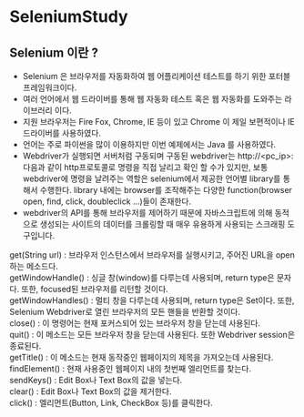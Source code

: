 # SeleniumStudy

## Selenium 이란 ?
- Selenium 은 브라우저를 자동화하여 웹 어플리케이션 테스트를 하기 위한 포터블 프레임워크이다.
- 여러 언어에서 웹 드라이버를 통해 웹 자동화 테스트 혹은 웹 자동화를 도와주는 라이브러리 이다.
- 지원 브라우저는 Fire Fox, Chrome, IE 등이 있고 Chrome 이 제일 보편적이나 IE 드라이버를 사용하였다.
- 언어는 주로 파이썬을 많이 이용하지만 이번 예제에서는 Java 를 사용하였다.
- Webdriver가 실행되면 서버처럼 구동되며 구동된 webdriver는 http://<pc_ip>:<webdriver port>다음과 같이 http프로토콜로 명령을 직접 날리고 확인 할 수가 있지만, 보통 webdriver에 명령을 날려주는 역할은 selenium에서 제공한 언어별 library를 통해서 수행한다. library 내에는 browser를 조작해주는 다양한 function(browser open, find, click, doubleclick ...)들이 존재한다.
- webdriver의 API를 통해 브라우저를 제어하기 때문에 자바스크립트에 의해 동적으로 생성되는 사이트의 데이터를 크롤링할 때 매우 유용하게 사용되는 스크래핑 도구입니다.

 get(String url) : 브라우저 인스턴스에서 브라우저를 실행시키고, 주어진 URL을 open하는 메소드다.<br/>
 getWindowHandle() : 싱글 창(window)를 다루는데 사용되며, return type은 문자다. 또한, focused된 브라우저를 리턴할 것이다. <br/>
 getWindowHandles() : 멀티 창을 다루는데  사용되며, return type은 Set이다. 또한, Selenium Webdriver로 열린 브라우저의 모든 핸들을 반환할 것이다.<br/>
 close() : 이 명령어는 현재 포커스되어 있는 브라우저 창을 닫는데 사용된다.<br/>
 quit() : 이 메소드는 모든 브라우저 창을 닫는데 사용된다. 또한 Webdriver session은 종료된다.<br/>
 getTitle() : 이 메소드는 현재 동작중인 웹페이지의 제목을 가져오는데 사용된다.<br/>
 findElement() : 현재 사용중인 웹페이지 내의 첫번째 엘리먼트를 찾는다.<br/>
 sendKeys() : Edit Box나 Text Box의 값을 넣는다.<br/>
 clear() : Edit Box나 Text Box의 값을 제거한다.<br/>
 click() : 엘리먼트(Button, Link, CheckBox 등)를 클릭한다.<br/>
